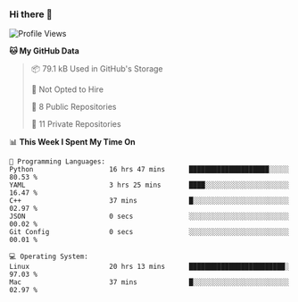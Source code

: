 ### Hi there 👋

<!--
**huayuan4396/huayuan4396** is a ✨ _special_ ✨ repository because its `README.md` (this file) appears on your GitHub profile.

Here are some ideas to get you started:

- 🔭 I’m currently working on ...
- 🌱 I’m currently learning ...
- 👯 I’m looking to collaborate on ...
- 🤔 I’m looking for help with ...
- 💬 Ask me about ...
- 📫 How to reach me: ...
- 😄 Pronouns: ...
- ⚡ Fun fact: ...
-->

<!--START_SECTION:waka-->
![Profile Views](http://img.shields.io/badge/Profile%20Views-1-blue)

**🐱 My GitHub Data** 

> 📦 79.1 kB Used in GitHub's Storage 
 > 
> 🚫 Not Opted to Hire
 > 
> 📜 8 Public Repositories 
 > 
> 🔑 11 Private Repositories 
 > 
📊 **This Week I Spent My Time On** 

```text
💬 Programming Languages: 
Python                   16 hrs 47 mins      ████████████████████░░░░░   80.53 % 
YAML                     3 hrs 25 mins       ████░░░░░░░░░░░░░░░░░░░░░   16.47 % 
C++                      37 mins             █░░░░░░░░░░░░░░░░░░░░░░░░   02.97 % 
JSON                     0 secs              ░░░░░░░░░░░░░░░░░░░░░░░░░   00.02 % 
Git Config               0 secs              ░░░░░░░░░░░░░░░░░░░░░░░░░   00.01 % 

💻 Operating System: 
Linux                    20 hrs 13 mins      ████████████████████████░   97.03 % 
Mac                      37 mins             █░░░░░░░░░░░░░░░░░░░░░░░░   02.97 % 
```


<!--END_SECTION:waka-->
